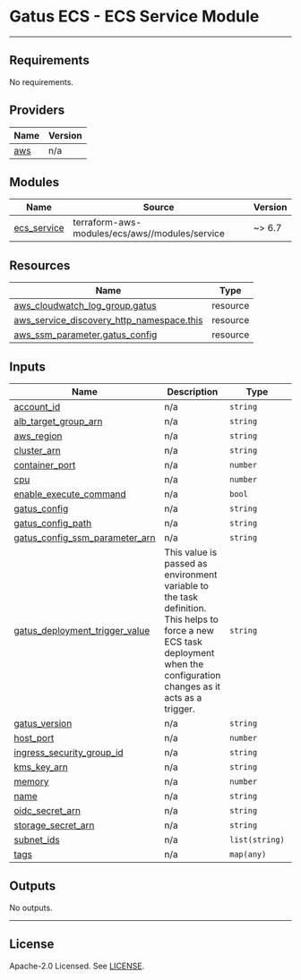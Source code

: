 # Gatus ECS - ECS Service Module

---

<!-- BEGIN_TF_DOCS -->
## Requirements

No requirements.

## Providers

| Name | Version |
|------|---------|
| <a name="provider_aws"></a> [aws](#provider\_aws) | n/a |

## Modules

| Name | Source | Version |
|------|--------|---------|
| <a name="module_ecs_service"></a> [ecs\_service](#module\_ecs\_service) | terraform-aws-modules/ecs/aws//modules/service | ~> 6.7 |

## Resources

| Name | Type |
|------|------|
| [aws_cloudwatch_log_group.gatus](https://registry.terraform.io/providers/hashicorp/aws/latest/docs/resources/cloudwatch_log_group) | resource |
| [aws_service_discovery_http_namespace.this](https://registry.terraform.io/providers/hashicorp/aws/latest/docs/resources/service_discovery_http_namespace) | resource |
| [aws_ssm_parameter.gatus_config](https://registry.terraform.io/providers/hashicorp/aws/latest/docs/resources/ssm_parameter) | resource |

## Inputs

| Name | Description | Type | Default | Required |
|------|-------------|------|---------|:--------:|
| <a name="input_account_id"></a> [account\_id](#input\_account\_id) | n/a | `string` | n/a | yes |
| <a name="input_alb_target_group_arn"></a> [alb\_target\_group\_arn](#input\_alb\_target\_group\_arn) | n/a | `string` | n/a | yes |
| <a name="input_aws_region"></a> [aws\_region](#input\_aws\_region) | n/a | `string` | n/a | yes |
| <a name="input_cluster_arn"></a> [cluster\_arn](#input\_cluster\_arn) | n/a | `string` | n/a | yes |
| <a name="input_container_port"></a> [container\_port](#input\_container\_port) | n/a | `number` | `8080` | no |
| <a name="input_cpu"></a> [cpu](#input\_cpu) | n/a | `number` | n/a | yes |
| <a name="input_enable_execute_command"></a> [enable\_execute\_command](#input\_enable\_execute\_command) | n/a | `bool` | `false` | no |
| <a name="input_gatus_config"></a> [gatus\_config](#input\_gatus\_config) | n/a | `string` | `""` | no |
| <a name="input_gatus_config_path"></a> [gatus\_config\_path](#input\_gatus\_config\_path) | n/a | `string` | `"/config"` | no |
| <a name="input_gatus_config_ssm_parameter_arn"></a> [gatus\_config\_ssm\_parameter\_arn](#input\_gatus\_config\_ssm\_parameter\_arn) | n/a | `string` | `""` | no |
| <a name="input_gatus_deployment_trigger_value"></a> [gatus\_deployment\_trigger\_value](#input\_gatus\_deployment\_trigger\_value) | This value is passed as environment variable to the task definition. This helps to force a new ECS task deployment when the configuration changes as it acts as a trigger. | `string` | `""` | no |
| <a name="input_gatus_version"></a> [gatus\_version](#input\_gatus\_version) | n/a | `string` | `"v5.29.0"` | no |
| <a name="input_host_port"></a> [host\_port](#input\_host\_port) | n/a | `number` | `8080` | no |
| <a name="input_ingress_security_group_id"></a> [ingress\_security\_group\_id](#input\_ingress\_security\_group\_id) | n/a | `string` | n/a | yes |
| <a name="input_kms_key_arn"></a> [kms\_key\_arn](#input\_kms\_key\_arn) | n/a | `string` | `""` | no |
| <a name="input_memory"></a> [memory](#input\_memory) | n/a | `number` | n/a | yes |
| <a name="input_name"></a> [name](#input\_name) | n/a | `string` | n/a | yes |
| <a name="input_oidc_secret_arn"></a> [oidc\_secret\_arn](#input\_oidc\_secret\_arn) | n/a | `string` | `""` | no |
| <a name="input_storage_secret_arn"></a> [storage\_secret\_arn](#input\_storage\_secret\_arn) | n/a | `string` | `""` | no |
| <a name="input_subnet_ids"></a> [subnet\_ids](#input\_subnet\_ids) | n/a | `list(string)` | n/a | yes |
| <a name="input_tags"></a> [tags](#input\_tags) | n/a | `map(any)` | `{}` | no |

## Outputs

No outputs.
<!-- END_TF_DOCS -->

---

## License

Apache-2.0 Licensed. See [LICENSE](https://github.com/GiamPy5/terraform-aws-gatus-ecs/blob/main/LICENSE).